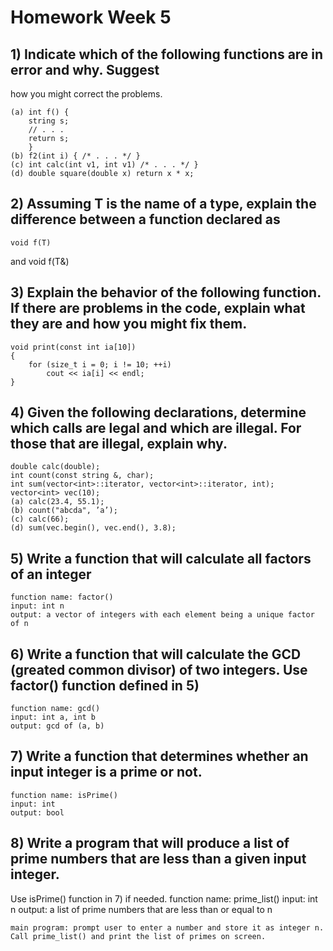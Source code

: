 # Homework Week 5

## 1) Indicate which of the following functions are in error and why. Suggest
how you might correct the problems.

    (a) int f() {
        string s;
        // . . .
        return s;
        }
    (b) f2(int i) { /* . . . */ }
    (c) int calc(int v1, int v1) /* . . . */ }
    (d) double square(double x) return x * x;

## 2) Assuming T is the name of a type, explain the difference between a function declared as 
    void f(T) 
and 
    void f(T&)


## 3) Explain the behavior of the following function. If there are problems in the code, explain what they are and how you might fix them.

    void print(const int ia[10])
    {
        for (size_t i = 0; i != 10; ++i)
            cout << ia[i] << endl;
    }

## 4) Given the following declarations, determine which calls are legal and which are illegal. For those that are illegal, explain why.

    double calc(double);
    int count(const string &, char);
    int sum(vector<int>::iterator, vector<int>::iterator, int);
    vector<int> vec(10);
    (a) calc(23.4, 55.1); 
    (b) count("abcda", ’a’);
    (c) calc(66);
    (d) sum(vec.begin(), vec.end(), 3.8);

## 5) Write a function that will calculate all factors of an integer
    function name: factor()
    input: int n
    output: a vector of integers with each element being a unique factor of n

## 6) Write a function that will calculate the GCD (greated common divisor) of two integers. Use factor() function defined in 5)
    function name: gcd()
    input: int a, int b
    output: gcd of (a, b)

## 7) Write a function that determines whether an input integer is a prime or not.
    function name: isPrime()
    input: int 
    output: bool

## 8) Write a program that will produce a list of prime numbers that are less than a given input integer.
Use isPrime() function in 7) if needed.
    function name: prime_list()
    input: int n
    output: a list of prime numbers that are less than or equal to n

    main program: prompt user to enter a number and store it as integer n.  Call prime_list() and print the list of primes on screen.